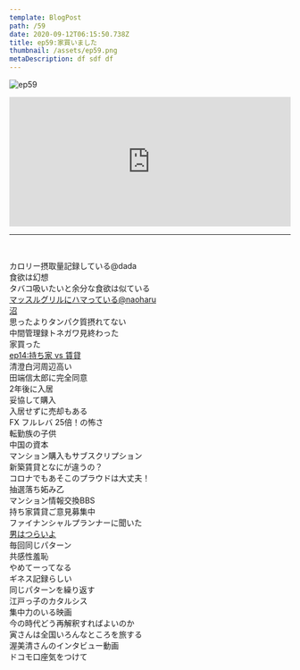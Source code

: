 ```yaml
---  
template: BlogPost  
path: /59
date: 2020-09-12T06:15:50.738Z  
title: ep59:家買いました
thumbnail: /assets/ep59.png
metaDescription: df sdf df  
---  
```

![ep59](/assets/ep59.png)  

<iframe src="https://open.spotify.com/embed/episode/1XGEAzGmymD0pgTZuSR1UN" width="100%" height="232" frameBorder="0" allowfullscreen="" allow="autoplay; clipboard-write; encrypted-media; fullscreen; picture-in-picture"></iframe>


***
  
</br>

カロリー摂取量記録している@dada  
食欲は幻想  
タバコ吸いたいと余分な食欲は似ている  
[マッスルグリルにハマっている@naoharu](https://www.youtube.com/channel/UCHoOFVQAhK-QyoXgf0iaZIg)  
[沼](https://www.youtube.com/watch?v=NJtgQEXAjNI&feature=emb_title)  
思ったよりタンパク質摂れてない  
中間管理録トネガワ見終わった  
家買った  
[ep14:持ち家 vs 賃貸](https://jamming.fm/14)  
清澄白河周辺高い  
田端信太郎に完全同意  
2年後に入居  
妥協して購入  
入居せずに売却もある  
FX フルレバ 25倍！の怖さ  
転勤族の子供  
中国の資本  
マンション購入もサブスクリプション  
新築賃貸となにが違うの？  
コロナでもあそこのプラウドは大丈夫！  
抽選落ち妬み乙  
マンション情報交換BBS  
持ち家賃貸ご意見募集中  
ファイナンシャルプランナーに聞いた  
[男はつらいよ](https://www.cinemaclassics.jp/tora-san/)  
毎回同じパターン  
共感性羞恥  
やめてーってなる  
ギネス記録らしい  
同じパターンを繰り返す  
江戸っ子のカタルシス  
集中力のいる映画  
今の時代どう再解釈すればよいのか  
寅さんは全国いろんなところを旅する  
渥美清さんのインタビュー動画  
ドコモ口座気をつけて  
